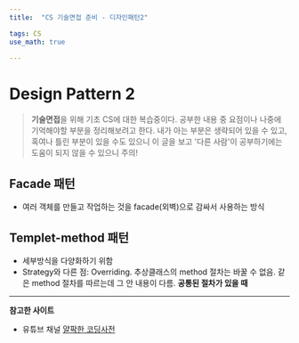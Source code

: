 ```yaml
---
title:	"CS 기술면접 준비 - 디자인패턴2"

tags: CS
use_math: true

---
```

# Design Pattern 2

> **기술면접**을 위해 기초 CS에 대한 복습중이다.
공부한 내용 중 요점이나 나중에 기억해야할 부분을 정리해보려고 한다.
내가 아는 부분은 생략되어 있을 수 있고, 혹여나 틀린 부분이 있을 수도 있으니 이 글을 보고 '다른 사람'이 공부하기에는 도움이 되지 않을 수 있으니 주의!


## Facade 패턴
- 여러 객체를 만들고 작업하는 것을 facade(외벽)으로 감싸서 사용하는 방식

## Templet-method 패턴
- 세부방식을 다양화하기 위함
- Strategy와 다른 점: Overriding. 추상클래스의 method 절차는 바꿀 수 없음.
    같은 method 절차를 따르는데 그 안 내용이 다름.
    **공통된 절차가 있을 때**


---

**참고한 사이트**
- 유튜브 채널 [얄팍한 코딩사전](https://www.youtube.com/channel/UC2nkWbaJt1KQDi2r2XclzTQ)
    